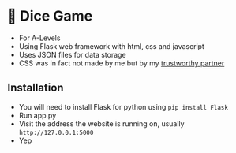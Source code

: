 # 🎲 Dice Game

- For A-Levels
- Using Flask web framework with html, css and javascript
- Uses JSON files for data storage
- CSS was in fact not made by me but by my [trustworthy partner](https://claude.com/product/overview)

## Installation

- You will need to install Flask for python using `pip install Flask`
- Run app.py
- Visit the address the website is running on, usually `http://127.0.0.1:5000`
- Yep

